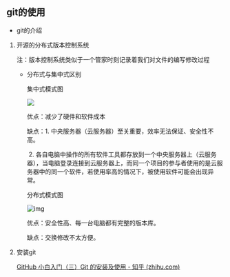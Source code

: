 ## git的使用

* git的介绍

1. 开源的分布式版本控制系统

   注：版本控制系统类似于一个管家时刻记录着我们对文件的编写修改过程

   * 分布式与集中式区别

     集中式模式图

     

     ![](https://images0.cnblogs.com/blog2015/649865/201506/022321124305046.jpg)

     

     优点：减少了硬件和软件成本

     缺点：1. 中央服务器（云服务器）至关重要，效率无法保证、安全性不高。

     ​			2. 各自电脑中操作的所有软件工具都存放到一个中央服务器上（云服务器），当电脑登录连接到云服务器上，而同一个项目的参与者使用的是云服务器中的同一个软件，若使用率高的情况下，被使用软件可能会出现异常。

     

     分布式模式图

     

     ![img](https://images0.cnblogs.com/blog2015/649865/201506/022338034148341.jpg)

     

     优点：安全性高、每一台电脑都有完整的版本库。

     缺点：交换修改不太方便。

2. 安装git 

   [GitHub 小白入门（三）Git 的安装及使用 - 知乎 (zhihu.com)](https://zhuanlan.zhihu.com/p/140405392)

